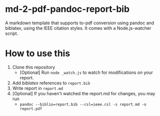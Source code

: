 # md-2-pdf-pandoc-report-bib
A markdown template that supports to-pdf conversion using pandoc and biblatex, using the IEEE citation styles. It comes with a Node.js-watcher script.

# How to use this
1. Clone this repository
   * [Optional] Run `node _watch.js` to watch for modifications on your report.
2. Add _biblatex_ references to `report.bib`
3. Write report in `report.md`
4. [Optional] If you haven't watched the report.md for changes, you may run
   * `pandoc --biblio=report.bib --csl=ieee.csl -s report.md -o report.pdf`
